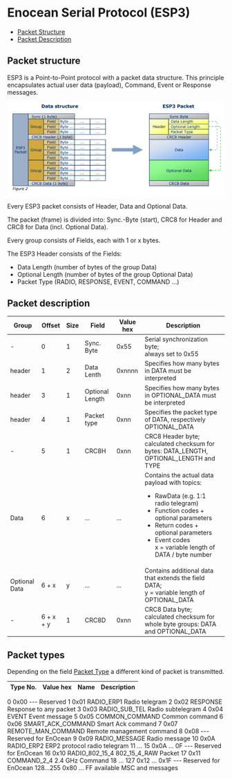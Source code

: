 # Enocean Serial Protocol (ESP3)

* [Packet Structure](#packet-structure)
* [Packet Description](#packet-description)

## Packet structure
ESP3 is a Point-to-Point protocol with a packet data structure.
This principle encapsulates actual user data (payload), Command, Event or Response
messages.

![Packet Structure of Enocean Serial Protocol (ESP3) Packets](images/packet-structure.png)

Every ESP3 packet consists of Header, Data and Optional Data.

The packet (frame) is divided into: Sync.-Byte (start), CRC8 for Header and CRC8 for
Data (incl. Optional Data).

Every group consists of Fields, each with 1 or x bytes.

The ESP3 Header consists of the Fields:
- Data Length (number of bytes of the group Data)
- Optional Length (number of bytes of the group Optional Data)
- Packet Type (RADIO, RESPONSE, EVENT, COMMAND ...)

## Packet description

| Group | Offset | Size | Field | Value hex | Description |
| --- | --- | --- | --- | --- | --- |
| - | 0 | 1 | Sync. Byte | 0x55 | Serial synchronization byte;<br/> always set to 0x55 |
| header | 1 | 2 | Data Lenth | 0xnnnn | Specifies how many bytes in DATA must be interpreted |
| header | 3 | 1 | Optional Length | 0xnn | Specifies how many bytes in OPTIONAL_DATA must be interpreted |
| header | 4 | 1 | <a id="packet-type">Packet type</a> | 0xnn | Specifies the packet type of DATA, respectively OPTIONAL_DATA |
| - | 5 | 1 | CRC8H | 0xnn | CRC8 Header byte; calculated checksum for bytes: DATA_LENGTH, OPTIONAL_LENGTH and TYPE |
| Data | 6 | x | ... | ... | Contains the actual data payload with topics:<br/> <ul><li>RawData (e.g. 1:1 radio telegram)</li> <li>Function codes + optional parameters</li> <li>Return codes + optional parameters</li><li>Event codes</li> x = variable length of DATA / byte number |
  | Optional Data | 6 + x | y | ... | ... | Contains additional data that extends the field DATA; <br/>y = variable length of OPTIONAL_DATA |
| - | 6 + x + y | 1 | CRC8D | 0xnn | CRC8 Data byte; calculated checksum for whole byte groups: DATA and OPTIONAL_DATA |
  
## Packet types

Depending on the field [Packet Type](#packet-type) a different kind of packet is transmitted.

| Type No. | Value hex | Name | Description |
| --- | --- | --- | --- |
0 0x00 --- Reserved
1 0x01 RADIO_ERP1 Radio telegram
2 0x02 RESPONSE Response to any packet
3 0x03 RADIO_SUB_TEL Radio subtelegram
4 0x04 EVENT Event message
5 0x05 COMMON_COMMAND Common command
6 0x06 SMART_ACK_COMMAND Smart Ack command
7 0x07 REMOTE_MAN_COMMAND Remote management command
8 0x08 --- Reserved for EnOcean
9 0x09 RADIO_MESSAGE Radio message
10 0x0A RADIO_ERP2 ERP2 protocol radio telegram
11 ... 15 0x0A ... 0F --- Reserved for EnOcean
16 0x10 RADIO_802_15_4 802_15_4_RAW Packet
17 0x11 COMMAND_2_4 2.4 GHz Command
18 ... 127 0x12 ... 0x1F --- Reserved for EnOcean
128...255 0x80 ... FF available MSC and messages
